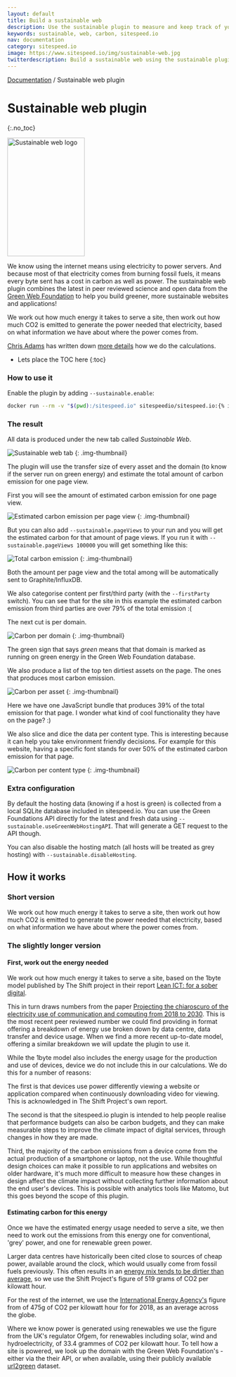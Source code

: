 ```yaml
---
layout: default
title: Build a sustainable web
description: Use the sustainable plugin to measure and keep track of your carbon cost.
keywords: sustainable, web, carbon, sitespeed.io
nav: documentation
category: sitespeed.io
image: https://www.sitespeed.io/img/sustainable-web.jpg
twitterdescription: Build a sustainable web using the sustainable plugin.
---
```


[Documentation]({{site.baseurl}}/documentation/sitespeed.io/) / Sustainable web plugin

# Sustainable web plugin
{:.no_toc}

<img src="{{site.baseurl}}/img/sustainable-web.jpg" class="pull-right img-big" alt="Sustainable web logo" width="176" height="269">

We know using the internet means using electricity to power servers. And because most of that electricity comes from burning fossil fuels, it means every byte sent has a cost in carbon as well as power. The sustainable web plugin combines the latest in peer reviewed science and open data from the [Green Web Foundation](https://www.thegreenwebfoundation.org) to help you build greener, more sustainable websites and applications!

We work out how much energy it takes to serve a site, then work out how much CO2 is emitted to generate the power needed that electricity, based on what information we have about where the power comes from. 

[Chris Adams](https://twitter.com/mrchrisadams) has written down [more details](/documentation/sitespeed.io/sustainable/#the-slightly-longer-version) how we do the calculations.

* Lets place the TOC here
{:toc}

### How to use it

Enable the plugin by adding `--sustainable.enable`:

~~~bash
docker run --rm -v "$(pwd):/sitespeed.io" sitespeedio/sitespeed.io:{% include version/sitespeed.io.txt %} https://www.sitespeed.io/ --sustainable.enable
~~~

### The result

All data is produced under the new tab called  *Sustainable Web*.

![Sustainable web tab]({{site.baseurl}}/img/sustainable-tab.png)
{: .img-thumbnail}

The plugin will use the transfer size of every asset and the domain (to know if the server run on green energy) and estimate the total amount of carbon emission for one page view.

First you will see the amount of estimated carbon emission for one page view.

![Estimated carbon emission per page view]({{site.baseurl}}/img/estimated-carbon.png)
{: .img-thumbnail}

But you can also add `--sustainable.pageViews` to your run and you will get the estimated carbon for that amount of page views. If you run it with  `--sustainable.pageViews 100000` you will get something like this:

![Total carbon emission]({{site.baseurl}}/img/total-page-views-carbon.png)
{: .img-thumbnail}

Both the amount per page view and the total among will be automatically sent to Graphite/InfluxDB.

We also categorise content per first/third party (with the `--firstParty` switch). You can see that for the site in this example the estimated carbon emission from third parties are over 79% of the total emission :(

The next cut is per domain.

![Carbon per domain]({{site.baseurl}}/img/carbon-per-domain.png)
{: .img-thumbnail}

The green sign that says *green* means that that domain is marked as running on green energy in the Green Web Foundation database.

We also produce a list of the top ten dirtiest assets on the page. The ones that produces most carbon emission.

![Carbon per asset]({{site.baseurl}}/img/carbon-per-asset.png)
{: .img-thumbnail}

Here we have one JavaScript bundle that produces 39% of the total emission for that page. I wonder what kind of cool  functionality they have on the page? :)

We also slice and dice the data per content type. This is interesting because it can help you take environment friendly decisions. For example for this website, having a specific font stands for over 50% of the estimated carbon emission for that page.

![Carbon per content type]({{site.baseurl}}/img/carbon-content-type.png)
{: .img-thumbnail}

### Extra configuration

By default the hosting data (knowing if a host is green) is collected from a local SQLite database included in sitespeed.io. You can use the Green Foundations API directly for the latest and fresh data using `--sustainable.useGreenWebHostingAPI`. That will generate a GET request to the API though.

You can also disable the hosting match (all hosts will be treated as grey hosting) with `--sustainable.disableHosting`.

## How it works

### Short version 

We work out how much energy it takes to serve a site, then work out how much CO2 is emitted to generate the power needed that electricity, based on what information we have about where the power comes from.

### The slightly longer version

#### First, work out the energy needed
We work out how much energy it takes to serve a site, based on the 1byte model published by The Shift project in their report [Lean ICT: for a sober digital](https://theshiftproject.org/en/lean-ict-2/).

This in turn draws numbers from the paper [Projecting the chiaroscuro of the electricity use of communication and computing from 2018 to 2030](https://www.researchgate.net/publication/331047520_Projecting_the_chiaroscuro_of_the_electricity_use_of_communication_and_computing_from_2018_to_2030). This is the most recent peer reviewed number we could find providing in format offering a breakdown of energy use broken down by data centre, data transfer and device usage. When we find a more recent up-to-date model, offering a similar breakdown we will update the plugin to use it.

While the 1byte model also includes the energy usage for the production and use of devices, device we do not include this in our calculations. We do this for a number of reasons:

The first is that devices use power differently viewing a website or application compared when continuously downloading video for viewing. This is acknowledged in The Shift Project's own report.

The second is that the sitespeed.io plugin is intended to help people realise that performance budgets can also be carbon budgets, and they can make measurable steps to improve the climate impact of digital services, through changes in how they are made.

Third, the majority of the carbon emissions from a device come from the actual production of a smartphone or laptop, not the use. While thoughtful design choices can make it possible to run applications and websites on older hardware, it's much more difficult to measure how these changes in design affect the climate impact without collecting further information about the end user's devices. This is possible with analytics tools like Matomo, but this goes beyond the scope of this plugin.

#### Estimating carbon for this energy

Once we have the estimated energy usage needed to serve a site, we then need to work out the emissions from this energy one for conventional, 'grey' power, and one for renewable green power.

Larger data centres have historically been cited close to sources of cheap power, available around the clock, which would usually come from fossil fuels previously. This often results in an [energy mix tends to be dirtier than average](https://the-beam.com/energy/how-weve-made-the-web-dirty/), so we use the Shift Project's figure of 519 grams of CO2 per kilowatt hour.

For the rest of the internet, we use the [International Energy Agency's](https://hyp.is/MPRiUlTMEeq13bM-WjChjQ/www.iea.org/reports/global-energy-co2-status-report-2019/emissions) figure from of 475g of CO2 per kilowatt hour for for 2018, as an average across the globe.

Where we know power is generated using renewables we use the figure from the UK's regulator Ofgem, for renewables including solar, wind and hydroelectricity, of 33.4 grammes of CO2 per kilowatt hour. To tell how a site is powered, we look up the domain with the Green Web Foundation's - either via the their API, or when available, using their publicly available [url2green](https://www.thegreenwebfoundation.org/green-web-datasets/) dataset.
